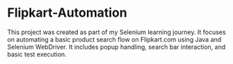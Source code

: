 # Flipkart-Automation
This project was created as part of my Selenium learning journey. It focuses on automating a basic product search flow on Flipkart.com using Java and Selenium WebDriver. It includes popup handling, search bar interaction, and basic test execution.
